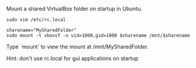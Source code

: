 Mount a shared VirtualBox folder on startup in Ubuntu.
```
sudo vim /etc/rc.local
```
```
sharename="MySharedFolder"
sudo mount -t vboxsf -o uid=1000,gid=1000 $sharename /mnt/$sharename
```

Type `mount' to view the mount at /mnt/MySharedFolder.

Hint: don't use rc.local for gui applications on startup